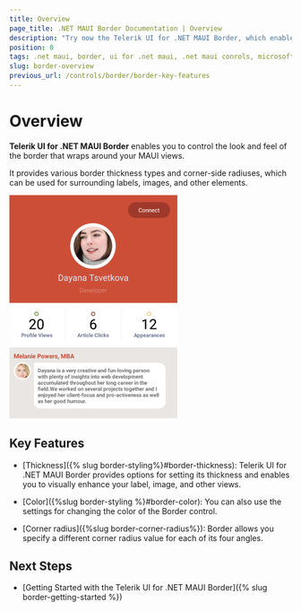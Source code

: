 ```yaml
---
title: Overview
page_title: .NET MAUI Border Documentation | Overview
description: "Try now the Telerik UI for .NET MAUI Border, which enables you to control the look and feel of the border that wraps around your MAUI views."
position: 0
tags: .net maui, border, ui for .net maui, .net maui conrols, microsoft .net maui
slug: border-overview
previous_url: /controls/border/border-key-features
---
```


# Overview

**Telerik UI for .NET MAUI Border** enables you to control the look and feel of the border that wraps around your MAUI views.

It provides various border thickness types and corner-side radiuses, which can be used for surrounding labels, images, and other elements.

![Border Overview](images/border-overview.png "RadBorder Overview")

## Key Features

* [Thickness]({% slug border-styling%}#border-thickness): Telerik UI for .NET MAUI Border provides options for setting its thickness and enables you to visually enhance your label, image, and other views.

* [Color]({%slug border-styling %}#border-color): You can also use the settings for changing the color of the Border control.

* [Corner radius]({%slug border-corner-radius%}): Border allows you specify a different corner radius value for each of its four angles.

## Next Steps

- [Getting Started with the Telerik UI for .NET MAUI Border]({% slug border-getting-started %})
